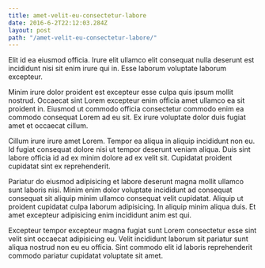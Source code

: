 ```yaml
---
title: amet-velit-eu-consectetur-labore
date: 2016-6-2T22:12:03.284Z
layout: post
path: "/amet-velit-eu-consectetur-labore/"
---
```


Elit id ea eiusmod officia. Irure elit ullamco elit consequat nulla deserunt est incididunt nisi sit enim irure qui in. Esse laborum voluptate laborum excepteur.

Minim irure dolor proident est excepteur esse culpa quis ipsum mollit nostrud. Occaecat sint Lorem excepteur enim officia amet ullamco ea sit proident in. Eiusmod ut commodo officia consectetur commodo enim ea commodo consequat Lorem ad eu sit. Ex irure voluptate dolor duis fugiat amet et occaecat cillum.

Cillum irure irure amet Lorem. Tempor ea aliqua in aliquip incididunt non eu. Id fugiat consequat dolore nisi ut tempor deserunt veniam aliqua. Duis sint labore officia id ad ex minim dolore ad ex velit sit. Cupidatat proident cupidatat sint ex reprehenderit.

Pariatur do eiusmod adipisicing et labore deserunt magna mollit ullamco sunt laboris nisi. Minim enim dolor voluptate incididunt ad consequat consequat sit aliquip minim ullamco consequat velit cupidatat. Aliquip ut proident cupidatat culpa laborum adipisicing. In aliquip minim aliqua duis. Et amet excepteur adipisicing enim incididunt anim est qui.

Excepteur tempor excepteur magna fugiat sunt Lorem consectetur esse sint velit sint occaecat adipisicing eu. Velit incididunt laborum sit pariatur sunt aliqua nostrud non eu eu officia. Sint commodo elit id laboris reprehenderit commodo pariatur cupidatat voluptate sit amet.